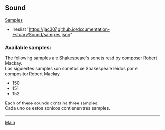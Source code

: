 ## Sound

  [Samples](samples.json)
  
  + !reslist "https://jac307.github.io/documentation-Estuary/Sound/samples.json"
  
  
### Available samples:
  
The following samples are Shakespeare's sonets read by composer Robert Mackay.  
Los siguientes samples son sonetos de Shakespeare leídos por el compositor Robert Mackay.  

+ 150
+ 151
+ 152
  
Each of these sounds contains three samples.  
Cada uno de estos sonidos contienen tres samples.  
  
  
-------------------------------------------------------------------------------  
  
[Main](../README.md)   
